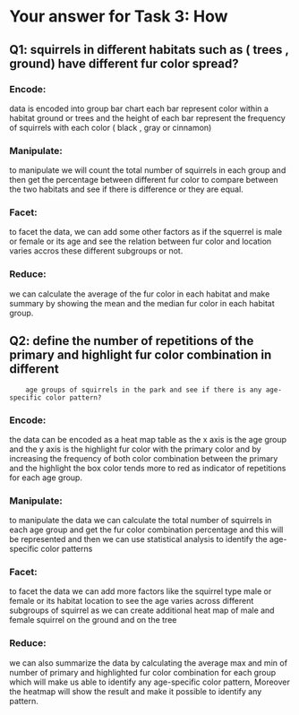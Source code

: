 # Your answer for Task 3: How

## Q1: squirrels in different habitats such as ( trees , ground) have different fur color spread?

### Encode:
data is encoded into group bar chart each bar represent color within a habitat ground or trees and the 
height of each bar represent the frequency of squirrels with each color ( black , gray or cinnamon)


### Manipulate:
to manipulate we will count the total number of squirrels in each group and then get the percentage between different fur color
to compare between the two habitats and see if there is difference or they are equal.

### Facet:
to facet the data, we can add some other factors as if the squerrel is male or female or its age and see 
the relation between fur color and location varies accros these different subgroups or not.
  
### Reduce:
we can calculate the average of the fur color in each habitat and make summary by showing the mean and the median fur color 
in each habitat group.



## Q2:  define the number of repetitions of the primary and highlight fur color combination in different
        age groups of squirrels in the park and see if there is any age-specific color pattern?


### Encode:
the data can be encoded as a heat map table as the x axis is the age group and the y axis is the highlight fur color with the primary color and by increasing the 
frequency of both color combination between the primary and the highlight the box color tends more to red as indicator of repetitions for each
age group.


### Manipulate:
to manipulate the data we can calculate the total number of squirrels in each age group and get the fur color combination percentage
and this will be represented and then we can use statistical analysis to identify the age-specific color patterns 

### Facet:
to facet the data we can add more factors like the squirrel type male or female or its habitat location to see the age varies across different subgroups of squirrel 
as we can create additional heat map of male and female squirrel on the ground and on the tree 

### Reduce:
we can also summarize the data by calculating the average max and min of number of primary and highlighted fur color combination for each group
which will make us able to identify any age-specific color pattern, Moreover the heatmap will show the result and make it possible to identify any pattern.
